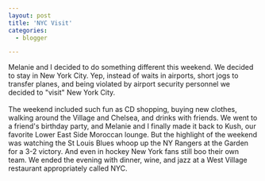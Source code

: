 ```yaml
---
layout: post
title: 'NYC Visit'
categories:
  - blogger

---
```


Melanie and I decided to do something different this weekend.  We decided to stay in New York City.  Yep, instead of waits in airports, short jogs to transfer planes, and being violated by airport security personnel we decided to "visit" New York City.
<br />
<br />The weekend included such fun as CD shopping, buying new clothes, walking around the Village and Chelsea, and drinks with friends.  We went to a friend's birthday party, and Melanie and I finally made it back to Kush, our favorite Lower East Side Moroccan lounge.  But the highlight of the weekend was watching the St Louis Blues whoop up the NY Rangers at the Garden for a 3-2 victory.  And even in hockey New York fans still boo their own team.   We ended the evening with dinner, wine, and jazz at a West Village restaurant appropriately called NYC.
